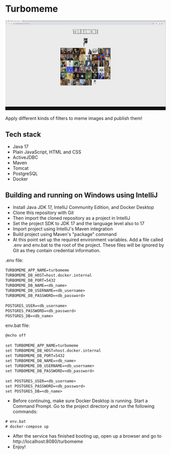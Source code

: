 # Turbomeme

![Turbomeme](readme-title-animation.gif "Turbomeme")

Apply different kinds of filters to meme images and publish them!  

## Tech stack

- Java 17
- Plain JavaScript, HTML and CSS
- ActiveJDBC
- Maven
- Tomcat
- PostgreSQL
- Docker

## Building and running on Windows using IntelliJ

- Install Java JDK 17, IntelliJ Community Edition, and Docker Desktop
- Clone this repository with Git
- Then import the cloned repository as a project in IntelliJ
- Set the project SDK to JDK 17 and the language level also to 17
- Import project using IntelliJ's Maven integration
- Build project using Maven's "package" command
- At this point set up the required environment variables. Add a file called .env and env.bat to the root of the project. These files will be ignored by Git as they contain credential information.

.env file:

``` 
TURBOMEME_APP_NAME=turbomeme
TURBOMEME_DB_HOST=host.docker.internal
TURBOMEME_DB_PORT=5432
TURBOMEME_DB_NAME=<db_name>
TURBOMEME_DB_USERNAME=<db_username>
TURBOMEME_DB_PASSWORD=<db_password>

POSTGRES_USER=<db_username>
POSTGRES_PASSWORD=<db_password>
POSTGRES_DB=<db_name>
```
 
env.bat file:

```
@echo off

set TURBOMEME_APP_NAME=turbomeme
set TURBOMEME_DB_HOST=host.docker.internal
set TURBOMEME_DB_PORT=5432
set TURBOMEME_DB_NAME=<db_name>
set TURBOMEME_DB_USERNAME=<db_username>
set TURBOMEME_DB_PASSWORD=<db_password>

set POSTGRES_USER=<db_username>
set POSTGRES_PASSWORD=<db_password>
set POSTGRES_DB=<db_name>
```
 
- Before continuing, make sure Docker Desktop is running. Start a Command Prompt. Go to the project directory and run the following commands:

```
# env.bat
# docker-compose up
```

- After the service has finished booting up, open up a browser and go to http://localhost:8080/turbomeme
- Enjoy!
